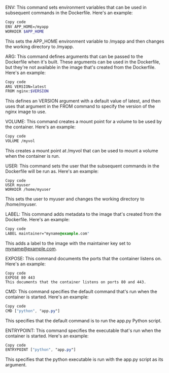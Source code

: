 ENV: This command sets environment variables that can be used in subsequent commands in the Dockerfile. Here's an example:

```bash
Copy code
ENV APP_HOME=/myapp
WORKDIR $APP_HOME
```
This sets the APP_HOME environment variable to /myapp and then changes the working directory to /myapp.

ARG: This command defines arguments that can be passed to the Dockerfile when it's built. These arguments can be used in the Dockerfile, but they're not available in the image that's created from the Dockerfile. Here's an example:

```bash
Copy code
ARG VERSION=latest
FROM nginx:$VERSION
```
This defines an VERSION argument with a default value of latest, and then uses that argument in the FROM command to specify the version of the nginx image to use.

VOLUME: This command creates a mount point for a volume to be used by the container. Here's an example:

```bash
Copy code
VOLUME /myvol
```
This creates a mount point at /myvol that can be used to mount a volume when the container is run.

USER: This command sets the user that the subsequent commands in the Dockerfile will be run as. Here's an example:

```arduino
Copy code
USER myuser
WORKDIR /home/myuser

```
This sets the user to myuser and changes the working directory to /home/myuser.

LABEL: This command adds metadata to the image that's created from the Dockerfile. Here's an example:

```css
Copy code
LABEL maintainer="myname@example.com"
```
This adds a label to the image with the maintainer key set to myname@example.com.

EXPOSE: This command documents the ports that the container listens on. Here's an example:

```
Copy code
EXPOSE 80 443
This documents that the container listens on ports 80 and 443.
```

CMD: This command specifies the default command that's run when the container is started. Here's an example:

```css
Copy code
CMD ["python", "app.py"]

```
This specifies that the default command is to run the app.py Python script.

ENTRYPOINT: This command specifies the executable that's run when the container is started. Here's an example:

```css
Copy code
ENTRYPOINT ["python", "app.py"]

```
This specifies that the python executable is run with the app.py script as its argument.